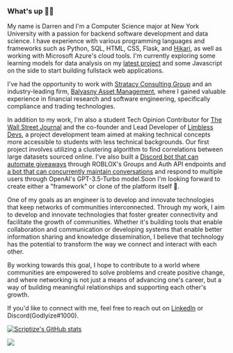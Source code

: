 ### What's up ✌🏿

My name is Darren and I'm a Computer Science major at New York University with a passion for backend software development and data science. I have experience with various programming languages and frameworks such as Python, SQL, HTML, CSS, Flask, and [Hikari](https://github.com/hikari-py/hikari), as well as working with Microsoft Azure's cloud tools. I'm currently exploring some learning models for data analysis on my [latest project](https://github.com/Scriptize/Cluster_Analysis_Project) and some Javascript on the side to start building fullstack web applications.

I've had the opportunity to work with [Stratacy Consulting Group](https://stratacy.com/) and an industry-leading firm, [Balyasny Asset Management](https://www.bamfunds.com/), where I gained valuable experience in financial research and software engineering, specifically compliance and trading technologies.

In addition to my work, I'm also a student Tech Opinion Contributor for [The Wall Street Journal](https://www.wsj.com/news/opinion?mod=wsjheader_logo) and the co-founder and Lead Developer of [Limbless Devs](https://limbless.vercel.app/), a project development team aimed at making technical concepts more accessible to students with less technical backgrounds. Our first project involves utilizing a clustering algorithm to find correlations between large datasets sourced online. I've also built a [Discord bot that can automate giveaways](https://github.com/Scriptize/Robux-Rain) through ROBLOX's Groups and Auth API endpoints and [a bot that can concurrently maintain conversations](https://github.com/Scriptize/LimblessGPT) and respond to multiple users through OpenAI's GPT-3.5-Turbo model.Soon I'm looking forward to create either a "framework" or clone of the platform itself 🤔.

One of my goals as an engineer is to develop and innovate technologies that keep networks of communities interconnected. Through my work, I aim to develop and innovate technologies that foster greater connectivity and facilitate the growth of communities. Whether it's building tools that enable collaboration and communication or developing systems that enable better information sharing and knowledge dissemination, I believe that technology has the potential to transform the way we connect and interact with each other.

By working towards this goal, I hope to contribute to a world where communities are empowered to solve problems and create positive change, and where networking is not just a means of advancing one's career, but a way of building meaningful relationships and supporting each other's growth.

If you'd like to connect with me, feel free to reach out on [LinkedIn](https://www.linkedin.com/in/darrenblaylock/) or Discord(Godlyize#1000).


[![Scriptize's GitHub stats](https://github-readme-stats.vercel.app/api?username=scriptize&show_icons=true&theme=dark)](https://github.com/scriptize/github-readme-stats)

![](https://komarev.com/ghpvc/?username=scriptize)
